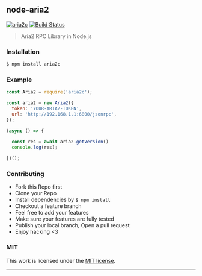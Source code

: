 ## node-aria2

[![aria2c](https://img.shields.io/npm/v/aria2c.svg)](https://npmjs.org/aria2c)
[![Build Status](https://travis-ci.org/song940/aria2c.svg?branch=master)](https://travis-ci.org/song940/aria2c)

> Aria2 RPC Library in Node.js

### Installation

```bash
$ npm install aria2c
```

### Example

```js
const Aria2 = require('aria2c');

const aria2 = new Aria2({
  token: 'YOUR-ARIA2-TOKEN',
  url: 'http://192.168.1.1:6800/jsonrpc',
});

(async () => {
  
  const res = await aria2.getVersion()
  console.log(res);

})();

```

### Contributing
- Fork this Repo first
- Clone your Repo
- Install dependencies by `$ npm install`
- Checkout a feature branch
- Feel free to add your features
- Make sure your features are fully tested
- Publish your local branch, Open a pull request
- Enjoy hacking <3

### MIT

This work is licensed under the [MIT license](./LICENSE).

---